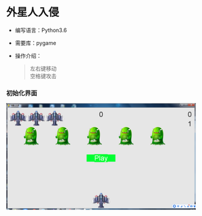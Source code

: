 外星人入侵
========
* 编写语言：Python3.6
* 需要库：pygame
* 操作介绍：

	>左右键移动<br>
	>空格键攻击

<h3>初始化界面</h3>
<img src = "img/load.png" alt = "load">